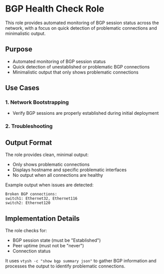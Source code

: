 # BGP Health Check Role

This role provides automated monitoring of BGP session status across the network, with a focus on quick detection of problematic connections and minimalistic output.

## Purpose

- Automated monitoring of BGP session status
- Quick detection of unestablished or problematic BGP connections
- Minimalistic output that only shows problematic connections

## Use Cases

### 1. Network Bootstrapping
- Verify BGP sessions are properly established during initial deployment

### 2. Troubleshooting



## Output Format

The role provides clean, minimal output:
- Only shows problematic connections
- Displays hostname and specific problematic interfaces
- No output when all connections are healthy

Example output when issues are detected:
```
Broken BGP connections:
switch1: Ethernet32, Ethernet116
switch2: Ethernet120
```

## Implementation Details

The role checks for:
- BGP session state (must be "Established")
- Peer uptime (must not be "never")
- Connection status

It uses `vtysh -c "show bgp summary json"` to gather BGP information and processes the output to identify problematic connections.

